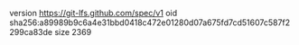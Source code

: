version https://git-lfs.github.com/spec/v1
oid sha256:a89989b9c6a4e31bbd0418c472e01280d07a675fd7cd51607c587f2299ca83de
size 2369
